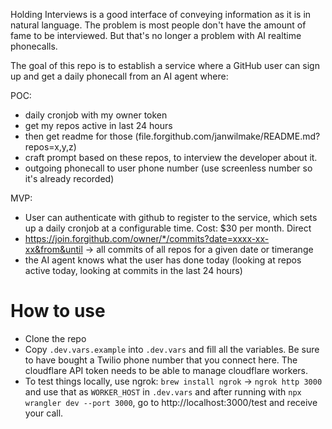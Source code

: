 Holding Interviews is a good interface of conveying information as it is in natural language. The problem is most people don't have the amount of fame to be interviewed. But that's no longer a problem with AI realtime phonecalls.

The goal of this repo is to establish a service where a GitHub user can sign up and get a daily phonecall from an AI agent where:

POC:

- daily cronjob with my owner token
- get my repos active in last 24 hours
- then get readme for those (file.forgithub.com/janwilmake/README.md?repos=x,y,z)
- craft prompt based on these repos, to interview the developer about it.
- outgoing phonecall to user phone number (use screenless number so it's already recorded)

MVP:

- User can authenticate with github to register to the service, which sets up a daily cronjob at a configurable time. Cost: $30 per month. Direct
- https://join.forgithub.com/owner/*/commits?date=xxxx-xx-xx&from&until -> all commits of all repos for a given date or timerange
- the AI agent knows what the user has done today (looking at repos active today, looking at commits in the last 24 hours)

# How to use

- Clone the repo
- Copy `.dev.vars.example` into `.dev.vars` and fill all the variables. Be sure to have bought a Twilio phone number that you connect here. The cloudflare API token needs to be able to manage cloudflare workers.
- To test things locally, use ngrok: `brew install ngrok` -> `ngrok http 3000` and use that as `WORKER_HOST` in `.dev.vars` and after running with `npx wrangler dev --port 3000`, go to http://localhost:3000/test and receive your call.
